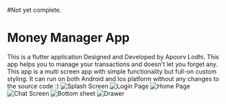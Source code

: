 
#Not yet complete.
# Money Manager App

This is a flutter application Designed and Developed by Apoorv Lodhi.
This app helps you to manage your transactions and doesn't let you forget any.
This app is a multi screen app with simple functionality but full-on custom styling.
It can run on both Android and Ios platform without any changes to the source code :)
![Splash Screen](<img src="Screenshots/splash_screen.jpeg" height="250">)
![Login Page](<img src="Screenshots/login_page.jpeg" height="250">)
![Home Page](<img src="Screenshots/home_page.jpeg" height="250">)
![Chat Screen](<img src="Screenshots/chat _screen.jpeg" height="250">)
![Bottom sheet](<img src="Screenshots/bottom_sheet.jpeg" height="250">)
![Drawer](<img src="Screenshots/Drawer.jpeg" height="250">)

